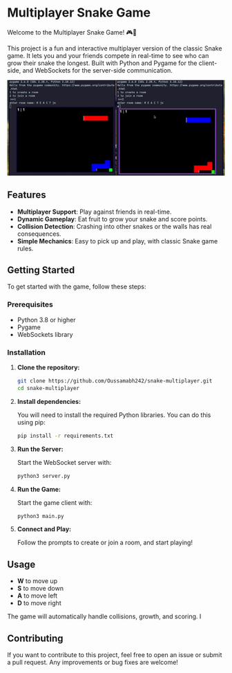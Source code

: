 # Multiplayer Snake Game

Welcome to the Multiplayer Snake Game! 🎮🐍

This project is a fun and interactive multiplayer version of the classic Snake game. It lets you and your friends compete in real-time to see who can grow their snake the longest. Built with Python and Pygame for the client-side, and WebSockets for the server-side communication.

![game](game.gif)

## Features

- **Multiplayer Support**: Play against friends in real-time.
- **Dynamic Gameplay**: Eat fruit to grow your snake and score points.
- **Collision Detection**: Crashing into other snakes or the walls has real consequences.
- **Simple Mechanics**: Easy to pick up and play, with classic Snake game rules.

## Getting Started

To get started with the game, follow these steps:

### Prerequisites

- Python 3.8 or higher
- Pygame
- WebSockets library

### Installation

1. **Clone the repository:**

    ```bash
    git clone https://github.com/Oussamabh242/snake-multiplayer.git
    cd snake-multiplayer
    ```

2. **Install dependencies:**

    You will need to install the required Python libraries. You can do this using pip:

    ```bash
    pip install -r requirements.txt
    ```

3. **Run the Server:**

    Start the WebSocket server with:

    ```bash
    python3 server.py
    ```

4. **Run the Game:**

    Start the game client with:

    ```bash
    python3 main.py
    ```

5. **Connect and Play:**

    Follow the prompts to create or join a room, and start playing!

## Usage

- **W** to move up
- **S** to move down
- **A** to move left
- **D** to move right

The game will automatically handle collisions, growth, and scoring. I

## Contributing

If you want to contribute to this project, feel free to open an issue or submit a pull request. Any improvements or bug fixes are welcome!
